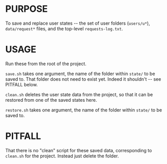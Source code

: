 # PURPOSE

To save and replace user states --
the set of user folders (`users/u*`),
`data/request*` files,
and the top-level `requests-log.txt`.

# USAGE

Run these from the root of the project.

`save.sh` takes one argument,
the name of the folder within `state/` to be saved to.
That folder does not need to exist yet.
Indeed it shouldn't -- see PITFALL below.

`clean.sh` deletes the user state data from the project,
so that it can be restored from one of the saved states here.

`restore.sh` takes one argument,
the name of the folder within `state/` to be saved to.

# PITFALL

That there is no "clean" script for these saved data,
corresponding to `clean.sh` for the project.
Instead just delete the folder.

